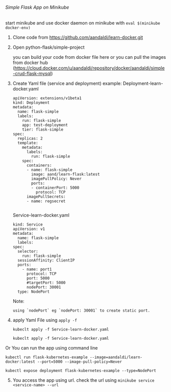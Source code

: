 ###### Simple Flask App on Minikube
start minikube and use docker daemon on minikube with `eval $(minikube docker-env)
`
1. Clone code from https://github.com/aandaldi/learn-docker.git
2. Open python-flask/simple-project
    
    you can build your code from docker file here or you can pull the images from docker hub 
    (https://cloud.docker.com/u/aandaldi/repository/docker/aandaldi/simple-crud-flask-mysql)

3. Create Yaml file (service and deployment)
    example:
    Deployment-learn-docker.yaml
    ~~~
    apiVersion: extensions/v1beta1
    kind: Deployment
    metadata:
      name: flask-simple
      labels:
        run: flask-simple
        app: test-deployment
        tier: flask-simple
    spec:
      replicas: 2
      template:
        metadata:
          labels:
            run: flask-simple
        spec:
          containers:
          - name: flask-simple
            image: aand/learn-flask:latest
            imagePullPolicy: Never
            ports:
            - containerPort: 5000
              protocol: TCP
          imagePullSecrets:
          - name: regsecret
             
    ~~~
    
    Service-learn-docker.yaml
    
    ~~~
    kind: Service
    apiVersion: v1
    metadata:
      name: flask-simple
      labels: 
    spec:
      selector:
        run: flask-simple
      sessionAffinity: ClientIP
      ports:
        - name: port1
          protocol: TCP
          port: 5000
          #targetPort: 5000
          nodePort: 30001
      type: NodePort

    ~~~
    
    Note:
    ~~~
    using `nodePort` eg `nodePort: 30001` to create static port. 
    
4. apply Yaml File using `apply -f`

    `kubeclt apply -f Service-learn-docker.yaml`
    
    `kubeclt apply -f Service-learn-docker.yaml`
    
Or You can run the app using command line 

`kubectl run flask-kubernetes-example --image=aandaldi/learn-docker:latest --port=5000 --image-pull-policy=Never`

`kubectl expose deployment flask-kubernetes-example --type=NodePort`

5. You access the app using url. check the url using `minikube service <service-name> --url`